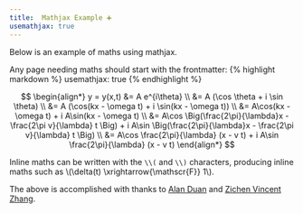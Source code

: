 ```yaml
---
title:  Mathjax Example ➕
usemathjax: true
---
```


Below is an example of maths using mathjax. 

Any page needing maths should start with the frontmatter:
{% highlight markdown %}
usemathjax: true
{% endhighlight %}

$$ 
\begin{align*}
y = y(x,t) &= A e^{i\theta} \\
&= A (\cos \theta + i \sin \theta) \\
&= A (\cos(kx - \omega t) + i \sin(kx - \omega t)) \\
&= A\cos(kx - \omega t) + i A\sin(kx - \omega t)  \\
&= A\cos \Big(\frac{2\pi}{\lambda}x - \frac{2\pi v}{\lambda} t \Big) + i A\sin \Big(\frac{2\pi}{\lambda}x - \frac{2\pi v}{\lambda} t \Big)  \\
&= A\cos \frac{2\pi}{\lambda} (x - v t) + i A\sin \frac{2\pi}{\lambda} (x - v t)
\end{align*}
$$

Inline maths can be written with the `\\(` and `\\)` characters, producing inline maths
such as \\(\delta(t) \xrightarrow{\mathscr{F}} 1\\).

The above is accomplished with thanks to [Alan Duan](https://alanduan.me/random/mathjax/) and [Zichen Vincent Zhang](https://webdocs.cs.ualberta.ca/~zichen2/blog/coding/setup/2019/02/17/how-to-add-mathjax-support-to-jekyll.html.).
